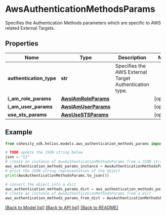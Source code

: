 # AwsAuthenticationMethodsParams

Specifies the Authentication Methods parameters which are specific to AWS related External Targets.

## Properties

Name | Type | Description | Notes
------------ | ------------- | ------------- | -------------
**authentication_type** | **str** | Specifies the AWS External Target Authentication type. | 
**i_am_role_params** | [**AwsIAmRoleParams**](AwsIAmRoleParams.md) |  | [optional] 
**i_am_user_params** | [**AwsIAmUserParams**](AwsIAmUserParams.md) |  | [optional] 
**use_sts_params** | [**AwsUseSTSParams**](AwsUseSTSParams.md) |  | [optional] 

## Example

```python
from cohesity_sdk.helios.models.aws_authentication_methods_params import AwsAuthenticationMethodsParams

# TODO update the JSON string below
json = "{}"
# create an instance of AwsAuthenticationMethodsParams from a JSON string
aws_authentication_methods_params_instance = AwsAuthenticationMethodsParams.from_json(json)
# print the JSON string representation of the object
print(AwsAuthenticationMethodsParams.to_json())

# convert the object into a dict
aws_authentication_methods_params_dict = aws_authentication_methods_params_instance.to_dict()
# create an instance of AwsAuthenticationMethodsParams from a dict
aws_authentication_methods_params_from_dict = AwsAuthenticationMethodsParams.from_dict(aws_authentication_methods_params_dict)
```
[[Back to Model list]](../README.md#documentation-for-models) [[Back to API list]](../README.md#documentation-for-api-endpoints) [[Back to README]](../README.md)


